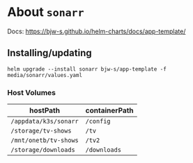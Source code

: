 About `sonarr`
===
Docs: https://bjw-s.github.io/helm-charts/docs/app-template/


Installing/updating
---

```shell
helm upgrade --install sonarr bjw-s/app-template -f media/sonarr/values.yaml
```

### Host Volumes

| hostPath              | containerPath |
|-----------------------|---------------|
| `/appdata/k3s/sonarr` | `/config`     |
| `/storage/tv-shows`   | `/tv`         |
| `/mnt/onetb/tv-shows` | `/tv2`        |
| `/storage/downloads`  | `/downloads`  |

